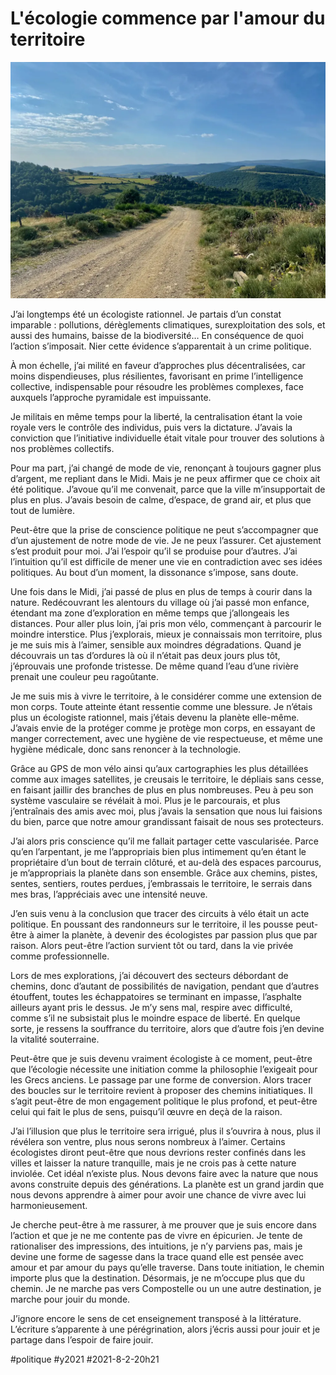 # L'écologie commence par l'amour du territoire

![Lozère](_i/IMG_1185.webp)

J’ai longtemps été un écologiste rationnel. Je partais d’un constat imparable : pollutions, dérèglements climatiques, surexploitation des sols, et aussi des humains, baisse de la biodiversité… En conséquence de quoi l’action s’imposait. Nier cette évidence s’apparentait à un crime politique.

À mon échelle, j’ai milité en faveur d’approches plus décentralisées, car moins dispendieuses, plus résilientes, favorisant en prime l’intelligence collective, indispensable pour résoudre les problèmes complexes, face auxquels l’approche pyramidale est impuissante.

Je militais en même temps pour la liberté, la centralisation étant la voie royale vers le contrôle des individus, puis vers la dictature. J’avais la conviction que l’initiative individuelle était vitale pour trouver des solutions à nos problèmes collectifs.

Pour ma part, j’ai changé de mode de vie, renonçant à toujours gagner plus d’argent, me repliant dans le Midi. Mais je ne peux affirmer que ce choix ait été politique. J’avoue qu’il me convenait, parce que la ville m’insupportait de plus en plus. J’avais besoin de calme, d’espace, de grand air, et plus que tout de lumière.

Peut-être que la prise de conscience politique ne peut s’accompagner que d’un ajustement de notre mode de vie. Je ne peux l’assurer. Cet ajustement s’est produit pour moi. J’ai l’espoir qu’il se produise pour d’autres. J’ai l’intuition qu’il est difficile de mener une vie en contradiction avec ses idées politiques. Au bout d’un moment, la dissonance s’impose, sans doute.

Une fois dans le Midi, j’ai passé de plus en plus de temps à courir dans la nature. Redécouvrant les alentours du village où j’ai passé mon enfance, étendant ma zone d’exploration en même temps que j’allongeais les distances. Pour aller plus loin, j’ai pris mon vélo, commençant à parcourir le moindre interstice. Plus j’explorais, mieux je connaissais mon territoire, plus je me suis mis à l’aimer, sensible aux moindres dégradations. Quand je découvrais un tas d’ordures là où il n’était pas deux jours plus tôt, j’éprouvais une profonde tristesse. De même quand l’eau d’une rivière prenait une couleur peu ragoûtante.

Je me suis mis à vivre le territoire, à le considérer comme une extension de mon corps. Toute atteinte étant ressentie comme une blessure. Je n’étais plus un écologiste rationnel, mais j’étais devenu la planète elle-même. J’avais envie de la protéger comme je protège mon corps, en essayant de manger correctement, avec une hygiène de vie respectueuse, et même une hygiène médicale, donc sans renoncer à la technologie.

Grâce au GPS de mon vélo ainsi qu’aux cartographies les plus détaillées comme aux images satellites, je creusais le territoire, le dépliais sans cesse, en faisant jaillir des branches de plus en plus nombreuses. Peu à peu son système vasculaire se révélait à moi. Plus je le parcourais, et plus j’entraînais des amis avec moi, plus j’avais la sensation que nous lui faisions du bien, parce que notre amour grandissant faisait de nous ses protecteurs.

J’ai alors pris conscience qu’il me fallait partager cette vascularisée. Parce qu’en l’arpentant, je me l’appropriais bien plus intimement qu’en étant le propriétaire d’un bout de terrain clôturé, et au-delà des espaces parcourus, je m’appropriais la planète dans son ensemble. Grâce aux chemins, pistes, sentes, sentiers, routes perdues, j’embrassais le territoire, le serrais dans mes bras, l’appréciais avec une intensité neuve.

J’en suis venu à la conclusion que tracer des circuits à vélo était un acte politique. En poussant des randonneurs sur le territoire, il les pousse peut-être à aimer la planète, à devenir des écologistes par passion plus que par raison. Alors peut-être l’action survient tôt ou tard, dans la vie privée comme professionnelle.

Lors de mes explorations, j’ai découvert des secteurs débordant de chemins, donc d’autant de possibilités de navigation, pendant que d’autres étouffent, toutes les échappatoires se terminant en impasse, l’asphalte ailleurs ayant pris le dessus. Je m’y sens mal, respire avec difficulté, comme s’il ne subsistait plus le moindre espace de liberté. En quelque sorte, je ressens la souffrance du territoire, alors que d’autre fois j’en devine la vitalité souterraine.

Peut-être que je suis devenu vraiment écologiste à ce moment, peut-être que l’écologie nécessite une initiation comme la philosophie l’exigeait pour les Grecs anciens. Le passage par une forme de conversion. Alors tracer des boucles sur le territoire revient à proposer des chemins initiatiques. Il s’agit peut-être de mon engagement politique le plus profond, et peut-être celui qui fait le plus de sens, puisqu’il œuvre en deçà de la raison.

J’ai l’illusion que plus le territoire sera irrigué, plus il s’ouvrira à nous, plus il révélera son ventre, plus nous serons nombreux à l’aimer. Certains écologistes diront peut-être que nous devrions rester confinés dans les villes et laisser la nature tranquille, mais je ne crois pas à cette nature inviolée. Cet idéal n’existe plus. Nous devons faire avec la nature que nous avons construite depuis des générations. La planète est un grand jardin que nous devons apprendre à aimer pour avoir une chance de vivre avec lui harmonieusement.

Je cherche peut-être à me rassurer, à me prouver que je suis encore dans l’action et que je ne me contente pas de vivre en épicurien. Je tente de rationaliser des impressions, des intuitions, je n’y parviens pas, mais je devine une forme de sagesse dans la trace quand elle est pensée avec amour et par amour du pays qu’elle traverse. Dans toute initiation, le chemin importe plus que la destination. Désormais, je ne m’occupe plus que du chemin. Je ne marche pas vers Compostelle ou un une autre destination, je marche pour jouir du monde.

J’ignore encore le sens de cet enseignement transposé à la littérature. L’écriture s’apparente à une pérégrination, alors j’écris aussi pour jouir et je partage dans l’espoir de faire jouir.

#politique #y2021 #2021-8-2-20h21
